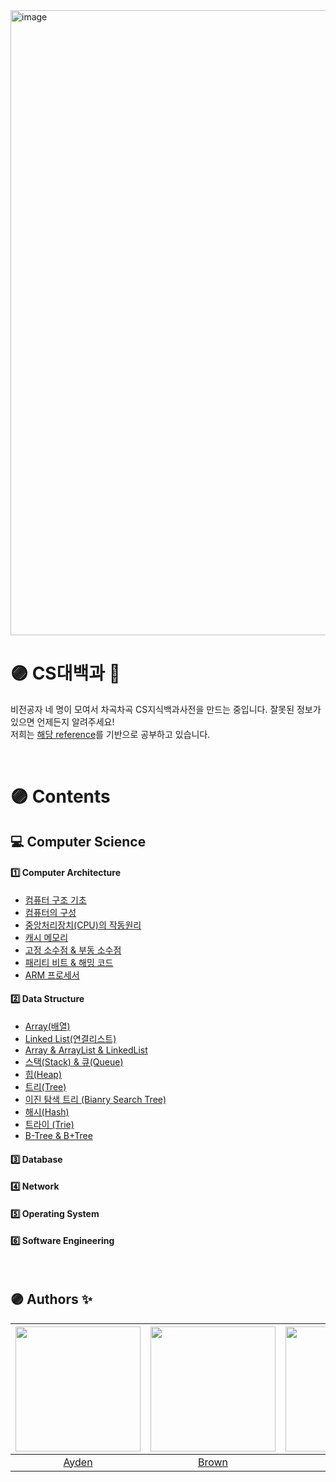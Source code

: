 <img width="1000" alt="image" src="https://user-images.githubusercontent.com/96969693/180831078-5b8bb9b0-c957-48fe-98de-7fba446bb954.png">
<br>

# 🟣 CS대백과 📝

비전공자 네 명이 모여서 차곡차곡 CS지식백과사전을 만드는 중입니다. 잘못된 정보가 있으면 언제든지 알려주세요! <br>
저희는 [해당 reference](https://github.com/gyoogle/tech-interview-for-developer)를 기반으로 공부하고 있습니다.

<br>

# 🟣 Contents

## 💻  Computer Science

#### 1️⃣ Computer Architecture
- [컴퓨터 구조 기초](https://github.com/JulSaMo/CS-start/blob/main/Computer%20Science/Computer%20Architecture/%EC%BB%B4%ED%93%A8%ED%84%B0%20%EA%B5%AC%EC%A1%B0%20%EA%B8%B0%EC%B4%88.md)
- [컴퓨터의 구성](https://github.com/JulSaMo/CS-start/blob/main/Computer%20Science/Computer%20Architecture/%EC%BB%B4%ED%93%A8%ED%84%B0%20%EA%B5%AC%EC%84%B1%20(Computer%20Architecture).md)
- [중앙처리장치(CPU)의 작동원리](https://github.com/JulSaMo/CS-start/blob/main/Computer%20Science/Computer%20Architecture/CPU%EC%9D%98%20%EB%8F%99%EC%9E%91%EA%B3%BC%EC%A0%95.md)
- [캐시 메모리](https://github.com/JulSaMo/CS-start/blob/main/Computer%20Science/Computer%20Architecture/%EC%BA%90%EC%8B%9C%20%EB%A9%94%EB%AA%A8%EB%A6%AC%20(Cache%20Memory).md)
- [고정 소수점 & 부동 소수점](https://github.com/JulSaMo/CS-start/blob/main/Computer%20Science/Computer%20Architecture/%EC%8B%A4%EC%88%98%ED%91%9C%ED%98%84%EB%B0%A9%EC%8B%9D%20(%EA%B3%A0%EC%A0%95%20%EC%86%8C%EC%88%98%EC%A0%90%EA%B3%BC%20%EB%B6%80%EB%8F%99%20%EC%86%8C%EC%88%98%EC%A0%90).md)
- [패리티 비트 & 해밍 코드]()
- [ARM 프로세서]()


#### 2️⃣ Data Structure
- [Array(배열)](https://github.com/JulSaMo/CS-start/blob/main/Computer%20Science/Data%20Structure/Array(%EB%B0%B0%EC%97%B4).md)
- [Linked List(연결리스트)](https://github.com/JulSaMo/CS-start/blob/main/Computer%20Science/Data%20Structure/Linked%20List%20(%EC%97%B0%EA%B2%B0%EB%A6%AC%EC%8A%A4%ED%8A%B8).md)
- [Array & ArrayList & LinkedList](https://github.com/JulSaMo/CS-start/blob/main/Computer%20Science/Data%20Structure/Array%2C%20Array%20List%2C%20Linked%20List%20%EC%B0%A8%EC%9D%B4%EC%A0%90.md)
- [스택(Stack) & 큐(Queue)](https://github.com/JulSaMo/CS-start/blob/main/Computer%20Science/Data%20Structure/stack%26queue.md)
- [힙(Heap)](https://github.com/JulSaMo/CS-start/blob/main/Computer%20Science/Data%20Structure/heap.md)
- [트리(Tree)]()
- [이진 탐색 트리 (Bianry Search Tree)]()
- [해시(Hash)](https://github.com/JulSaMo/CS-start/blob/main/Computer%20Science/Data%20Structure/hash.md)
- [트라이 (Trie)](https://github.com/JulSaMo/CS-start/blob/main/Computer%20Science/Data%20Structure/Trie.md)
- [B-Tree & B+Tree]()



#### 3️⃣ Database

#### 4️⃣ Network

#### 5️⃣ Operating System

#### 6️⃣ Software Engineering


<br>

## 🟣 Authors ✨
|<img src="https://github.com/DoAY9.png" width="200" height="200">|<img src="https://github.com/deslog.png" width="200" height="200">|<img src="https://github.com/SeonJeon.png" width="200" height="200">|<img src="https://github.com/GODNOEL.png" width="200" height="200">|
|:-:|:-:|:-:|:-:|
|[Ayden](https://github.com/DoAY9)|[Brown](https://github.com/deslog)|[Jack](https://github.com/SeonJeon)|[Noel](https://github.com/GODNOEL)|


